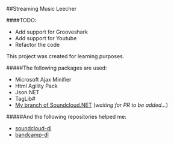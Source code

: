 ##Streaming Music Leecher


####TODO:

* Add support for Grooveshark
* Add support for Youtube
* Refactor the code

This project was created for learning purposes.

#####The following packages are used:

* Microsoft Ajax Minifier
* Html Agility Pack
* Json.NET
* TagLib#
* [My branch of Soundcloud.NET](https://github.com/Ghost93/SoundCloud.NET) (*waiting for PR to be added...*)

#####And the following repositories helped me:

* [soundcloud-dl](https://github.com/yasoob/soundcloud-dl)
* [bandcamp-dl](https://github.com/iheanyi/bandcamp-dl)





